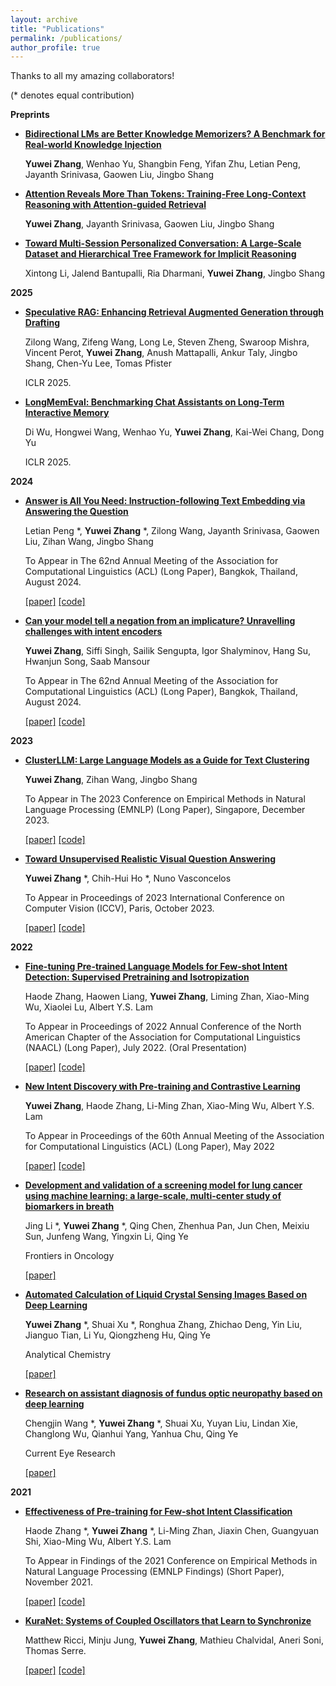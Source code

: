 ```yaml
---
layout: archive
title: "Publications"
permalink: /publications/
author_profile: true
---
```

Thanks to all my amazing collaborators!

(* denotes equal contribution)

**Preprints**
* [**Bidirectional LMs are Better Knowledge Memorizers? A Benchmark for Real-world Knowledge Injection**](https://arxiv.org/abs/2505.12306)

    **Yuwei Zhang**, Wenhao Yu, Shangbin Feng, Yifan Zhu, Letian Peng, Jayanth Srinivasa, Gaowen Liu, Jingbo Shang

* [**Attention Reveals More Than Tokens: Training-Free Long-Context Reasoning with Attention-guided Retrieval**](https://arxiv.org/abs/2503.09819)

    **Yuwei Zhang**, Jayanth Srinivasa, Gaowen Liu, Jingbo Shang

* [**Toward Multi-Session Personalized Conversation: A Large-Scale Dataset and Hierarchical Tree Framework for Implicit Reasoning**](https://arxiv.org/abs/2503.07018)

    Xintong Li, Jalend Bantupalli, Ria Dharmani, **Yuwei Zhang**, Jingbo Shang

**2025**
* [**Speculative RAG: Enhancing Retrieval Augmented Generation through Drafting**](https://openreview.net/forum?id=xgQfWbV6Ey)
 
    Zilong Wang, Zifeng Wang, Long Le, Steven Zheng, Swaroop Mishra, Vincent Perot, **Yuwei Zhang**, Anush Mattapalli, Ankur Taly, Jingbo Shang, Chen-Yu Lee, Tomas Pfister

    ICLR 2025.

* [**LongMemEval: Benchmarking Chat Assistants on Long-Term Interactive Memory**](https://openreview.net/forum?id=pZiyCaVuti)

    Di Wu, Hongwei Wang, Wenhao Yu, **Yuwei Zhang**, Kai-Wei Chang, Dong Yu 

    ICLR 2025.

**2024**
* [**Answer is All You Need: Instruction-following Text Embedding via Answering the Question**](https://arxiv.org/pdf/2402.09642)

    Letian Peng *, **Yuwei Zhang** *, Zilong Wang, Jayanth Srinivasa, Gaowen Liu, Zihan Wang, Jingbo Shang

    To Appear in The 62nd Annual Meeting of the Association for Computational Linguistics (ACL) (Long Paper), Bangkok, Thailand, August 2024.

    [[paper]](https://arxiv.org/pdf/2402.09642) [[code]](https://github.com/zhang-yu-wei/inbedder)

* [**Can your model tell a negation from an implicature? Unravelling challenges with intent encoders**](https://arxiv.org/pdf/2403.04314)

    **Yuwei Zhang**, Siffi Singh, Sailik Sengupta, Igor Shalyminov, Hang Su, Hwanjun Song, Saab Mansour

    To Appear in The 62nd Annual Meeting of the Association for Computational Linguistics (ACL) (Long Paper), Bangkok, Thailand, August 2024.

    [[paper]](https://arxiv.org/pdf/2403.04314) [[code]](https://github.com/amazon-science/aws-intent-detect-neg-implicature-dataset)

**2023**
* [**ClusterLLM: Large Language Models as a Guide for Text Clustering**](https://arxiv.org/abs/2305.14871)

    **Yuwei Zhang**, Zihan Wang, Jingbo Shang

    To Appear in The 2023 Conference on Empirical Methods in Natural Language Processing (EMNLP) (Long Paper), Singapore, December 2023.

    [[paper]](https://aclanthology.org/2023.emnlp-main.858/) [[code]](https://github.com/zhang-yu-wei/ClusterLLM)

* [**Toward Unsupervised Realistic Visual Question Answering**](https://arxiv.org/pdf/2303.05068.pdf)

    **Yuwei Zhang** *, Chih-Hui Ho *, Nuno Vasconcelos

    To Appear in Proceedings of 2023 International Conference on Computer Vision (ICCV), Paris, October 2023.

    [[paper]](https://openaccess.thecvf.com/content/ICCV2023/html/Zhang_Toward_Unsupervised_Realistic_Visual_Question_Answering_ICCV_2023_paper.html) [[code]](https://github.com/chihhuiho/RGQA)

**2022**
* [**Fine-tuning Pre-trained Language Models for Few-shot Intent Detection: Supervised Pretraining and Isotropization**](https://arxiv.org/abs/2205.07208)

    Haode Zhang, Haowen Liang, **Yuwei Zhang**, Liming Zhan, Xiao-Ming Wu, Xiaolei Lu, Albert Y.S. Lam

    To Appear in Proceedings of 2022 Annual Conference of the North American Chapter of the Association for Computational Linguistics (NAACL) (Long Paper), July 2022. (Oral Presentation)

    [[paper]](https://aclanthology.org/2022.naacl-main.39/) [[code]](https://github.com/fanolabs/isoIntentBert-main)

* [**New Intent Discovery with Pre-training and Contrastive Learning**](https://arxiv.org/abs/2205.12914)

    **Yuwei Zhang**, Haode Zhang, Li-Ming Zhan, Xiao-Ming Wu, Albert Y.S. Lam

    To Appear in Proceedings of the 60th Annual Meeting of the Association for Computational Linguistics (ACL) (Long Paper), May 2022

    [[paper]](https://aclanthology.org/2022.acl-long.21/) [[code]](https://github.com/zhang-yu-wei/MTP-CLNN)

* [**Development and validation of a screening model for lung cancer using machine learning: a large-scale, multi-center study of biomarkers in breath**](https://www.frontiersin.org/articles/10.3389/fonc.2022.975563/abstract)

    Jing Li *, **Yuwei Zhang** *, Qing Chen, Zhenhua Pan, Jun Chen, Meixiu Sun, Junfeng Wang, Yingxin Li, Qing Ye

    Frontiers in Oncology
    
    [[paper]](https://www.frontiersin.org/articles/10.3389/fonc.2022.975563/abstract)

* [**Automated Calculation of Liquid Crystal Sensing Images Based on Deep Learning**](https://pubs.acs.org/doi/10.1021/acs.analchem.2c02593?)

    **Yuwei Zhang** *, Shuai Xu *, Ronghua Zhang, Zhichao Deng, Yin Liu, Jianguo Tian, Li Yu, Qiongzheng Hu, Qing Ye

    Analytical Chemistry
    
    [[paper]](https://pubs.acs.org/doi/10.1021/acs.analchem.2c02593?)

* [**Research on assistant diagnosis of fundus optic neuropathy based on deep learning**](https://www.tandfonline.com/doi/full/10.1080/02713683.2022.2138917)

    Chengjin Wang *, **Yuwei Zhang** *, Shuai Xu, Yuyan Liu, Lindan Xie, Changlong Wu, Qianhui Yang, Yanhua Chu, Qing Ye

    Current Eye Research
    
    [[paper]](https://www.tandfonline.com/doi/full/10.1080/02713683.2022.2138917)

**2021**
* [**Effectiveness of Pre-training for Few-shot Intent Classification**](https://arxiv.org/abs/2109.05782)

    Haode Zhang *, **Yuwei Zhang** *, Li-Ming Zhan, Jiaxin Chen, Guangyuan Shi, Xiao-Ming Wu, Albert Y.S. Lam

    To Appear in Findings of the 2021 Conference on Empirical Methods in Natural Language Processing (EMNLP Findings) (Short Paper), November 2021.
    
    [[paper]](https://aclanthology.org/2021.findings-emnlp.96/) [[code]](https://github.com/hdzhang-code/IntentBERT)

* [**KuraNet: Systems of Coupled Oscillators that Learn to Synchronize**](https://arxiv.org/abs/2105.02838)
 
    Matthew Ricci, Minju Jung, **Yuwei Zhang**, Mathieu Chalvidal, Aneri Soni, Thomas Serre.
    
    [[paper]](https://arxiv.org/abs/2105.02838) [[code]](https://github.com/serre-lab/KuraNet)
